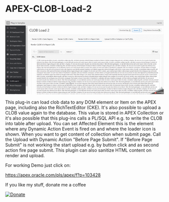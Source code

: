  # APEX-CLOB-Load-2

![Screenshot](https://github.com/RonnyWeiss/APEX-CLOB-Load-2/blob/master/screenshot.gif?raw=true)

This plug-in can load clob data to any DOM element or Item on the APEX page, including also the RichTextEditor (CKE).
It's also possible to upload a CLOB value again to the database. This value is stored in APEX Collection or it's also possible that this plug-ins calls a PL/SQL API e.g. to write the CLOB into table after upload.
You can set Affected Element this is the element where any Dynamic Action Event is fired on and where the loader icon is shown.
When you want to get content of collection when submit page. Call the Upload with Dynamic Action "Before Page Submit". If "Before Page Submit" is not working the start upload e.g. by button click and as second action fire page submit.  This plugin can also sanitize HTML content on render and upload.


For working Demo just click on:

https://apex.oracle.com/pls/apex/f?p=103428

If you like my stuff, donate me a coffee

[![Donate](https://img.shields.io/badge/Donate-PayPal-green.svg)](https://www.paypal.me/RonnyW1)